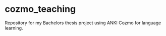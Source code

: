 # cozmo_teaching
Repository for my Bachelors thesis project using ANKI Cozmo for language learning. 
